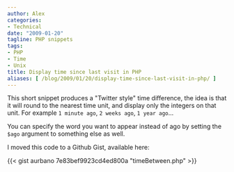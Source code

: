 ```yaml
---
author: Alex
categories:
- Technical
date: "2009-01-20"
tagline: PHP snippets
tags:
- PHP
- Time
- Unix
title: Display time since last visit in PHP
aliases: [ /blog/2009/01/20/display-time-since-last-visit-in-php/ ]
---
```


This short snippet produces a "Twitter style" time difference, the idea is that it will round to the nearest time unit, and display only the integers on that unit. For example `1 minute ago`, `2 weeks ago`, `1 year ago`...

You can specify the word you want to appear instead of ago by setting the `$ago` argument to something else as well.

I moved this code to a Github Gist, available here:

{{< gist aurbano 7e83bef9923cd4ed800a "timeBetween.php" >}}
